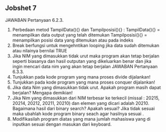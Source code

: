 ## Jobshet 7
JAWABAN Pertanyaan 6.2.3.
1. Perbedaan metod TampilData(){} dan Tampilposisi(){} :
TampilData(){} = menampilkan data output yang telah ditemukan
Tampilposisi(){} = menampilkan posisi data yang ditemukan atau pada indeks
2. Break berfungsi untuk mengehntikan looping jika data sudah ditemukan atau nilainya bernilai TRUE
3. Jika NIM yang dimasukkan tidak urut maka program akan tetap berjalan seperti biasanya dan hasil outputan yang dikeluarkan benar dan jika ingin mencari data nim yang akan tetap berjalan
JAWABAN Pertanyaan 6.3.3.
1. Tunjukkan pada kode program yang mana proses divide dijalankan! 
2. Tunjukkan pada kode program yang mana proses conquer dijalankan! 
3. Jika data Nim yang dimasukkan tidak urut. Apakah program masih dapat berjalan? 
Mengapa demikian! 
4. Jika Nim yang dimasukkan dari NIM terbesar ke terkecil (missal : 20215, 20214, 
20212, 20211, 20210) dan elemen yang dicari adalah 20210. Bagaimana hasil dari 
binary search? Apakah sesuai? Jika tidak sesuai maka ubahlah kode program binary 
seach agar hasilnya sesuai .
5. Modifikasilah program diatas yang mana jumlah mahasiswa yang di inputkan 
sesuai dengan masukan dari keyboard.